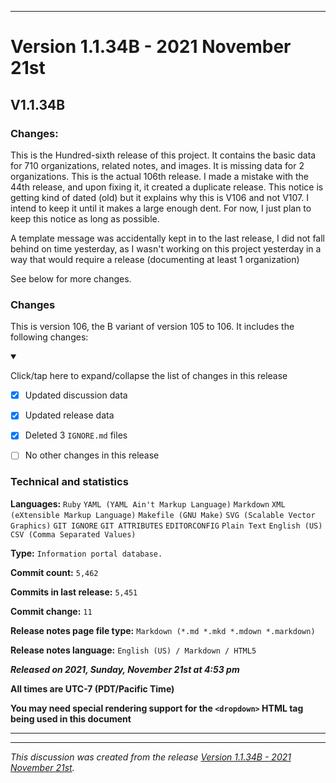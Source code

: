 ***

# Version 1.1.34B - 2021 November 21st

## V1.1.34B

### Changes:

This is the Hundred-sixth release of this project. It contains the basic data for 710 organizations, <!-- (fork count minus 2) !--> related notes, and images. It is missing data for 2 organizations. This is the actual 106th release. I made a mistake with the 44th release, and upon fixing it, it created a duplicate release. This notice is getting kind of dated (old) but it explains why this is V106 and not V107. I intend to keep it until it makes a large enough dent. For now, I just plan to keep this notice as long as possible.

A template message was accidentally kept in to the last release, I did not fall behind on time yesterday, as I wasn't working on this project yesterday in a way that would require a release (documenting at least 1 organization)

See below for more changes.

### Changes

This is version 106, the B variant of version 105 to 106. It includes the following changes:

<details open><summary><p>Click/tap here to expand/collapse the list of changes in this release</p></summary>

- [x] Updated discussion data

- [x] Updated release data

<!--
- [x] Added data up to 2021 November 21st
!-->

- [x] Deleted 3 `IGNORE.md` files

<!--
- [x] Added data up to 2021 November 4th
!-->

- [ ] No other changes in this release

<!-- - [x] Updated Git navigation data !-->

</details>

### Technical and statistics

**Languages:** `Ruby` `YAML (YAML Ain't Markup Language)` `Markdown` `XML (eXtensible Markup Language)` `Makefile (GNU Make)` `SVG (Scalable Vector Graphics)` `GIT IGNORE` `GIT ATTRIBUTES` `EDITORCONFIG` `Plain Text` `English (US)` `CSV (Comma Separated Values)`

**Type:** `Information portal database.`

**Commit count:** `5,462`

**Commits in last release:** `5,451`

**Commit change:** `11`

**Release notes page file type:** `Markdown (*.md *.mkd *.mdown *.markdown)`

**Release notes language:** `English (US) / Markdown / HTML5`

***Released on 2021, Sunday, November 21st at 4:53 pm***

**All times are UTC-7 (PDT/Pacific Time)**

**You may need special rendering support for the `<dropdown>` HTML tag being used in this document**

***


<hr /><em>This discussion was created from the release <a href='https://github.com/seanpm2001/GitHub_Organization_Info/releases/tag/V1.1.34B'>Version 1.1.34B - 2021 November 21st</a>.</em>
